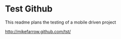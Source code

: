 Test Github
===

This readme plans the testing of a mobile driven project

http://mikefarrow.github.com/tst/